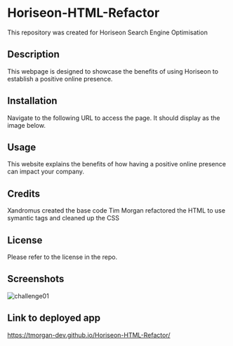 # Horiseon-HTML-Refactor
This repository was created for Horiseon Search Engine Optimisation

## Description

This webpage is designed to showcase the benefits of using Horiseon to establish a positive online presence.

## Installation

Navigate to the following URL to access the page. It should display as the image below.

## Usage

This website explains the benefits of how having a positive online presence can impact your company.

## Credits

Xandromus created the base code
Tim Morgan refactored the HTML to use symantic tags and cleaned up the CSS

## License

Please refer to the license in the repo.

## Screenshots

![challenge01](https://github.com/tmorgan-dev/Horiseon-HTML-Refactor/assets/132379127/aa81a368-e1fa-46d3-9d7a-ef4eb2fd81e7)

## Link to deployed app

https://tmorgan-dev.github.io/Horiseon-HTML-Refactor/